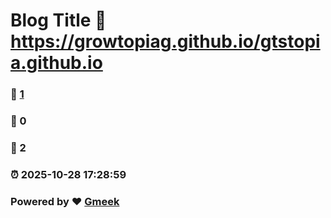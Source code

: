 # Blog Title :link: https://growtopiag.github.io/gtstopia.github.io 
### :page_facing_up: [1](https://growtopiag.github.io/gtstopia.github.io/tag.html) 
### :speech_balloon: 0 
### :hibiscus: 2 
### :alarm_clock: 2025-10-28 17:28:59 
### Powered by :heart: [Gmeek](https://github.com/Meekdai/Gmeek)
